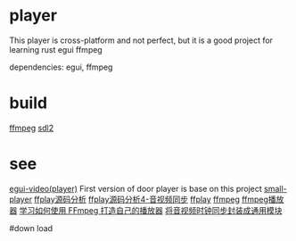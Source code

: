 # player
   This player is cross-platform and not perfect, but it is a good project for learning rust egui ffmpeg

dependencies: egui, ffmpeg  

# build
[ffmpeg](https://github.com/zmwangx/rust-ffmpeg/wiki/Notes-on-building)
[sdl2](https://github.com/Rust-SDL2/rust-sdl2)

# see
[egui-video(player)](https://github.com/n00kii/egui-video)   First version of door player is base on this project 
[small-player](https://github.com/imxood/small-player) 
[ffplay源码分析](https://www.cnblogs.com/leisure_chn/p/10301215.html)
[ffplay源码分析4-音视频同步](https://www.cnblogs.com/leisure_chn/p/10307089.html)
[ffplay](https://ffmpeg.org/ffplay.html)
[ffmpeg](https://ffmpeg.org/)
[ffmpeg播放器](https://www.cnblogs.com/leisure_chn/p/10047035.html)
[学习如何使用 FFmpeg 打造自己的播放器](https://cloud.tencent.com/developer/article/1940943)
[将音视频时钟同步封装成通用模块](https://blog.csdn.net/u013113678/article/details/126898738)

#down load
